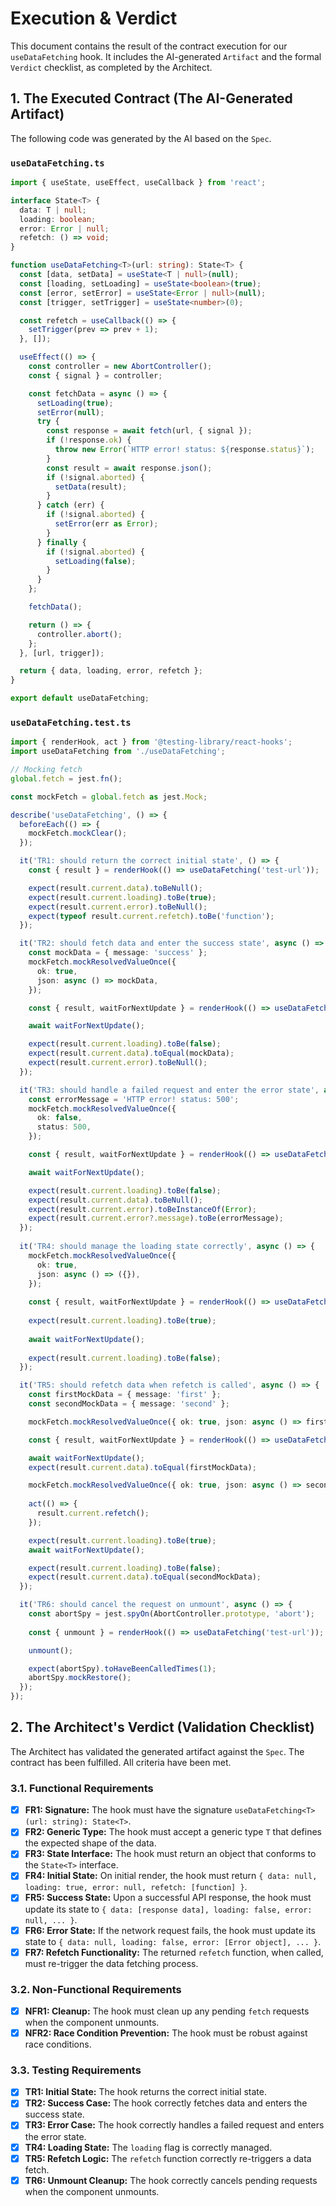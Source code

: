 # Execution & Verdict
This document contains the result of the contract execution for our `useDataFetching` hook. It includes the AI-generated `Artifact` and the formal `Verdict` checklist, as completed by the Architect.

## 1. The Executed Contract (The AI-Generated Artifact)
The following code was generated by the AI based on the `Spec`.

### `useDataFetching.ts`
```typescript
import { useState, useEffect, useCallback } from 'react';

interface State<T> {
  data: T | null;
  loading: boolean;
  error: Error | null;
  refetch: () => void;
}

function useDataFetching<T>(url: string): State<T> {
  const [data, setData] = useState<T | null>(null);
  const [loading, setLoading] = useState<boolean>(true);
  const [error, setError] = useState<Error | null>(null);
  const [trigger, setTrigger] = useState<number>(0);

  const refetch = useCallback(() => {
    setTrigger(prev => prev + 1);
  }, []);

  useEffect(() => {
    const controller = new AbortController();
    const { signal } = controller;

    const fetchData = async () => {
      setLoading(true);
      setError(null);
      try {
        const response = await fetch(url, { signal });
        if (!response.ok) {
          throw new Error(`HTTP error! status: ${response.status}`);
        }
        const result = await response.json();
        if (!signal.aborted) {
          setData(result);
        }
      } catch (err) {
        if (!signal.aborted) {
          setError(err as Error);
        }
      } finally {
        if (!signal.aborted) {
          setLoading(false);
        }
      }
    };

    fetchData();

    return () => {
      controller.abort();
    };
  }, [url, trigger]);

  return { data, loading, error, refetch };
}

export default useDataFetching;
```

### `useDataFetching.test.ts`
```typescript
import { renderHook, act } from '@testing-library/react-hooks';
import useDataFetching from './useDataFetching';

// Mocking fetch
global.fetch = jest.fn();

const mockFetch = global.fetch as jest.Mock;

describe('useDataFetching', () => {
  beforeEach(() => {
    mockFetch.mockClear();
  });

  it('TR1: should return the correct initial state', () => {
    const { result } = renderHook(() => useDataFetching('test-url'));

    expect(result.current.data).toBeNull();
    expect(result.current.loading).toBe(true);
    expect(result.current.error).toBeNull();
    expect(typeof result.current.refetch).toBe('function');
  });

  it('TR2: should fetch data and enter the success state', async () => {
    const mockData = { message: 'success' };
    mockFetch.mockResolvedValueOnce({
      ok: true,
      json: async () => mockData,
    });

    const { result, waitForNextUpdate } = renderHook(() => useDataFetching('test-url'));

    await waitForNextUpdate();

    expect(result.current.loading).toBe(false);
    expect(result.current.data).toEqual(mockData);
    expect(result.current.error).toBeNull();
  });

  it('TR3: should handle a failed request and enter the error state', async () => {
    const errorMessage = 'HTTP error! status: 500';
    mockFetch.mockResolvedValueOnce({
      ok: false,
      status: 500,
    });

    const { result, waitForNextUpdate } = renderHook(() => useDataFetching('test-url'));

    await waitForNextUpdate();

    expect(result.current.loading).toBe(false);
    expect(result.current.data).toBeNull();
    expect(result.current.error).toBeInstanceOf(Error);
    expect(result.current.error?.message).toBe(errorMessage);
  });
  
  it('TR4: should manage the loading state correctly', async () => {
    mockFetch.mockResolvedValueOnce({
      ok: true,
      json: async () => ({}),
    });
    
    const { result, waitForNextUpdate } = renderHook(() => useDataFetching('test-url'));
    
    expect(result.current.loading).toBe(true);
    
    await waitForNextUpdate();
    
    expect(result.current.loading).toBe(false);
  });

  it('TR5: should refetch data when refetch is called', async () => {
    const firstMockData = { message: 'first' };
    const secondMockData = { message: 'second' };

    mockFetch.mockResolvedValueOnce({ ok: true, json: async () => firstMockData });

    const { result, waitForNextUpdate } = renderHook(() => useDataFetching('test-url'));

    await waitForNextUpdate();
    expect(result.current.data).toEqual(firstMockData);

    mockFetch.mockResolvedValueOnce({ ok: true, json: async () => secondMockData });
    
    act(() => {
      result.current.refetch();
    });

    expect(result.current.loading).toBe(true);
    await waitForNextUpdate();

    expect(result.current.loading).toBe(false);
    expect(result.current.data).toEqual(secondMockData);
  });

  it('TR6: should cancel the request on unmount', async () => {
    const abortSpy = jest.spyOn(AbortController.prototype, 'abort');
    
    const { unmount } = renderHook(() => useDataFetching('test-url'));

    unmount();

    expect(abortSpy).toHaveBeenCalledTimes(1);
    abortSpy.mockRestore();
  });
});
```

## 2. The Architect's Verdict (Validation Checklist)
The Architect has validated the generated artifact against the `Spec`. The contract has been fulfilled. All criteria have been met.

### 3.1. Functional Requirements
- [x] **FR1: Signature:** The hook must have the signature `useDataFetching<T>(url: string): State<T>`.
- [x] **FR2: Generic Type:** The hook must accept a generic type `T` that defines the expected shape of the data.
- [x] **FR3: State Interface:** The hook must return an object that conforms to the `State<T>` interface.
- [x] **FR4: Initial State:** On initial render, the hook must return `{ data: null, loading: true, error: null, refetch: [function] }`.
- [x] **FR5: Success State:** Upon a successful API response, the hook must update its state to `{ data: [response data], loading: false, error: null, ... }`.
- [x] **FR6: Error State:** If the network request fails, the hook must update its state to `{ data: null, loading: false, error: [Error object], ... }`.
- [x] **FR7: Refetch Functionality:** The returned `refetch` function, when called, must re-trigger the data fetching process.

### 3.2. Non-Functional Requirements
- [x] **NFR1: Cleanup:** The hook must clean up any pending `fetch` requests when the component unmounts.
- [x] **NFR2: Race Condition Prevention:** The hook must be robust against race conditions.

### 3.3. Testing Requirements
- [x] **TR1: Initial State:** The hook returns the correct initial state.
- [x] **TR2: Success Case:** The hook correctly fetches data and enters the success state.
- [x] **TR3: Error Case:** The hook correctly handles a failed request and enters the error state.
- [x] **TR4: Loading State:** The `loading` flag is correctly managed.
- [x] **TR5: Refetch Logic:** The `refetch` function correctly re-triggers a data fetch.
- [x] **TR6: Unmount Cleanup:** The hook correctly cancels pending requests when the component unmounts.
